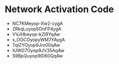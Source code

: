 # Network Activation Code
* NC7KMeyop-Xw2-cygA
* ZRkqLuyop5OnFP4ygA
* VVJHbeyop-kZlRYqAw
* s_OOCOyopyWM7YAygA
* TqIZYOyop9Jro00qAw
* IUWG7Oyop9JV35AqAw
* S9BpQuyop9ID60QqAw